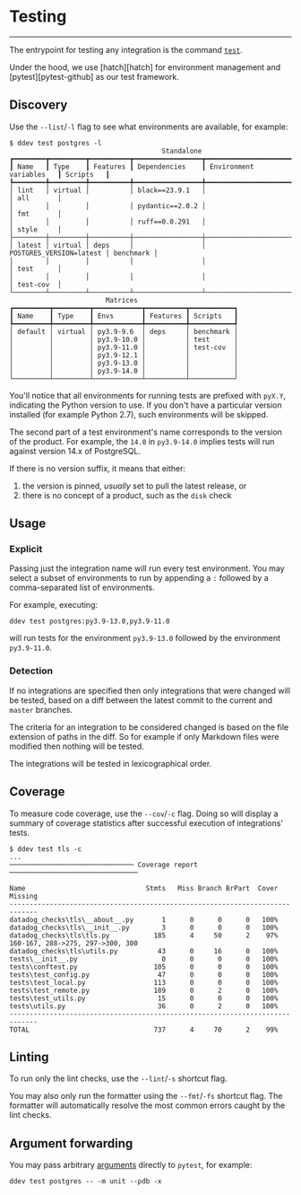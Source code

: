 # Testing

-----

The entrypoint for testing any integration is the command [`test`](ddev/cli.md#ddev-test).

Under the hood, we use [hatch][hatch] for environment management and [pytest][pytest-github] as our test framework.

## Discovery

Use the `--list`/`-l` flag to see what environments are available, for example:

```
$ ddev test postgres -l
                                      Standalone
┏━━━━━━━━┳━━━━━━━━━┳━━━━━━━━━━┳━━━━━━━━━━━━━━━━━┳━━━━━━━━━━━━━━━━━━━━━━━━━┳━━━━━━━━━━━┓
┃ Name   ┃ Type    ┃ Features ┃ Dependencies    ┃ Environment variables   ┃ Scripts   ┃
┡━━━━━━━━╇━━━━━━━━━╇━━━━━━━━━━╇━━━━━━━━━━━━━━━━━╇━━━━━━━━━━━━━━━━━━━━━━━━━╇━━━━━━━━━━━┩
│ lint   │ virtual │          │ black==23.9.1   │                         │ all       │
│        │         │          │ pydantic==2.0.2 │                         │ fmt       │
│        │         │          │ ruff==0.0.291   │                         │ style     │
├────────┼─────────┼──────────┼─────────────────┼─────────────────────────┼───────────┤
│ latest │ virtual │ deps     │                 │ POSTGRES_VERSION=latest │ benchmark │
│        │         │          │                 │                         │ test      │
│        │         │          │                 │                         │ test-cov  │
└────────┴─────────┴──────────┴─────────────────┴─────────────────────────┴───────────┘
                        Matrices
┏━━━━━━━━━┳━━━━━━━━━┳━━━━━━━━━━━━┳━━━━━━━━━━┳━━━━━━━━━━━┓
┃ Name    ┃ Type    ┃ Envs       ┃ Features ┃ Scripts   ┃
┡━━━━━━━━━╇━━━━━━━━━╇━━━━━━━━━━━━╇━━━━━━━━━━╇━━━━━━━━━━━┩
│ default │ virtual │ py3.9-9.6  │ deps     │ benchmark │
│         │         │ py3.9-10.0 │          │ test      │
│         │         │ py3.9-11.0 │          │ test-cov  │
│         │         │ py3.9-12.1 │          │           │
│         │         │ py3.9-13.0 │          │           │
│         │         │ py3.9-14.0 │          │           │
└─────────┴─────────┴────────────┴──────────┴───────────┘
```

You'll notice that all environments for running tests are prefixed with `pyX.Y`, indicating the Python version to use.
If you don't have a particular version installed (for example Python 2.7), such environments will be skipped.

The second part of a test environment's name corresponds to the version of the product. For example, the `14.0` in `py3.9-14.0`
implies tests will run against version 14.x of PostgreSQL.

If there is no version suffix, it means that either:

1. the version is pinned, _usually_ set to pull the latest release, or
2. there is no concept of a product, such as the `disk` check

## Usage

### Explicit

Passing just the integration name will run every test environment. You may select a subset of environments
to run by appending a `:` followed by a comma-separated list of environments.

For example, executing:

```
ddev test postgres:py3.9-13.0,py3.9-11.0
```

will run tests for the environment `py3.9-13.0` followed by the environment `py3.9-11.0`.

### Detection

If no integrations are specified then only integrations that were changed will be tested, based on a diff between the latest commit to
the current and `master` branches.

The criteria for an integration to be considered changed is based on the file extension of paths in the diff. So for example if only
Markdown files were modified then nothing will be tested.

The integrations will be tested in lexicographical order.

## Coverage

To measure code coverage, use the `--cov`/`-c` flag. Doing so will display a summary of coverage statistics after successful execution
of integrations' tests.

```
$ ddev test tls -c
...
─────────────────────────────── Coverage report ────────────────────────────────

Name                              Stmts   Miss Branch BrPart  Cover   Missing
-----------------------------------------------------------------------------
datadog_checks\tls\__about__.py       1      0      0      0   100%
datadog_checks\tls\__init__.py        3      0      0      0   100%
datadog_checks\tls\tls.py           185      4     50      2    97%   160-167, 288->275, 297->300, 300
datadog_checks\tls\utils.py          43      0     16      0   100%
tests\__init__.py                     0      0      0      0   100%
tests\conftest.py                   105      0      0      0   100%
tests\test_config.py                 47      0      0      0   100%
tests\test_local.py                 113      0      0      0   100%
tests\test_remote.py                189      0      2      0   100%
tests\test_utils.py                  15      0      0      0   100%
tests\utils.py                       36      0      2      0   100%
-----------------------------------------------------------------------------
TOTAL                               737      4     70      2    99%
```

## Linting

To run only the lint checks, use the `--lint`/`-s` shortcut flag.

You may also only run the formatter using the `--fmt`/`-fs` shortcut flag. The formatter will
automatically resolve the most common errors caught by the lint checks.

## Argument forwarding

You may pass arbitrary [arguments](https://docs.pytest.org/en/stable/reference/reference.html#command-line-flags)
directly to `pytest`, for example:

```
ddev test postgres -- -m unit --pdb -x
```
